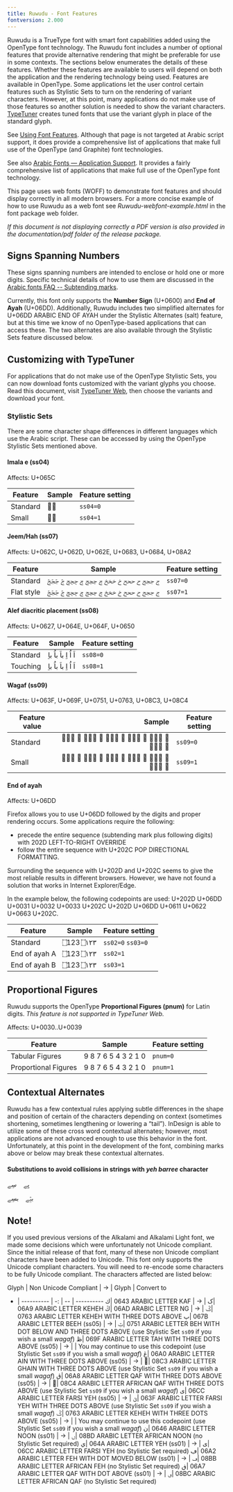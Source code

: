 ```yaml
---
title: Ruwudu - Font Features
fontversion: 2.000
---
```


Ruwudu is a TrueType font with smart font capabilities added using the OpenType font technology. The Ruwudu font includes a number of optional features that provide alternative rendering that might be preferable for use in some contexts. The sections below enumerates the details of these features. Whether these features are available to users will depend on both the application and the rendering technology being used. Features are available in OpenType. Some applications let the user control certain features such as Stylistic Sets to turn on the rendering of variant characters. However, at this point, many applications do not make use of those features so another solution is needed to show the variant characters. [TypeTuner](http://scripts.sil.org/ttw/fonts2go.cgi) creates tuned fonts that use the variant glyph in place of the standard glyph. 

See [Using Font Features](https://software.sil.org/fonts/features/). Although that page is not targeted at Arabic script support, it does provide a comprehensive list of applications that make full use of the OpenType (and Graphite) font technologies.

See also [Arabic Fonts — Application Support](http://software.sil.org/arabicfonts/support/application-support/). It provides a fairly comprehensive list of applications that make full use of the OpenType font technology.

This page uses web fonts (WOFF) to demonstrate font features and should display correctly in all modern browsers. For a more concise example of how to use Ruwudu as a web font see *Ruwudu-webfont-example.html* in the font package web folder. 

*If this document is not displaying correctly a PDF version is also provided in the documentation/pdf folder of the release package.*

## Signs Spanning Numbers

These signs spanning numbers are intended to enclose or hold one or more digits. Specific technical details of how to use them are discussed in the [Arabic fonts FAQ -- Subtending marks](http://software.sil.org/arabicfonts/support/faq#Ayah).

Currently, this font only supports the **Number Sign** (U+0600) and **End of Ayah** (U+06DD). Additionally, Ruwudu includes two simplified alternates for U+06DD ARABIC END OF AYAH under the Stylistic Alternates (salt) feature, but at this time we know of no OpenType-based applications that can access these. The two alternates are also available through the Stylistic Sets feature discussed below.

## Customizing with TypeTuner

For applications that do not make use of the OpenType Stylistic Sets, you can now download fonts customized with the variant glyphs you choose. Read this document, visit [TypeTuner Web](http://scripts.sil.org/ttw/fonts2go.cgi), then choose the variants and download your font.

### Stylistic Sets

There are some character shape differences in different languages which use the Arabic script. These can be accessed by using the OpenType Stylistic Sets mentioned above.  


#### Imala e (ss04)

<span class='affects'>Affects: U+065C</span>

Feature | Sample | Feature setting
------------- | ------ | -------------
Standard | <span dir="rtl" class='Ruwudu-R normal' style='font-feature-settings: "ss04" 0'>بٜ</span>| `ss04=0`
Small | <span dir="rtl" class='Ruwudu-R normal' style='font-feature-settings: "ss04" 1'>بٜ</span>| `ss04=1`

#### Jeem/Hah (ss07)

<span class='affects'>Affects: U+062C, U+062D, U+062E, U+0683, U+0684, U+08A2</span>

Feature | Sample | Feature setting
------------- | ------ | -------------
Standard | <span dir="rtl" class='Ruwudu-R normal' style='font-feature-settings: "ss07" 0'>ج ججج ح ححح خ خخخ ڃ ڃڃڃ ڄ ڄڄڄ ࢢ ࢢࢢࢢ</span>| `ss07=0`
Flat style | <span dir="rtl" class='Ruwudu-R normal' style='font-feature-settings: "ss07" 1'>ج ججج ح ححح خ خخخ ڃ ڃڃڃ ڄ ڄڄڄ ࢢ ࢢࢢࢢ</span>| `ss07=1`

#### Alef diacritic placement (ss08)

<span class='affects'>Affects: U+0627, U+064E, U+064F, U+0650</span>

Feature | Sample | Feature setting
------------- | ------ | -------------
Standard | <span dir="rtl" class='Ruwudu-R normal' style='font-feature-settings: "ss08" 0'>&#x0627;&#x064E; &#x0627;&#x064F; &#x0627;&#x0650; &#x0628;&#x0627;&#x064E; &#x0628;&#x0627;&#x064F; &#x0628;&#x0627;&#x0650; </span>| `ss08=0`
Touching | <span dir="rtl" class='Ruwudu-R normal' style='font-feature-settings: "ss08" 1'>&#x0627;&#x064E; &#x0627;&#x064F; &#x0627;&#x0650; &#x0628;&#x0627;&#x064E; &#x0628;&#x0627;&#x064F; &#x0628;&#x0627;&#x0650;</span>| `ss08=1`


#### Wagaf (ss09)

<span class='affects'>Affects: U+063F, U+069F, U+0751, U+0763, U+08C3, U+08C4</span>

Feature value | Sample | Feature setting
------------- | ---------------: | -------------
Standard | <span dir="rtl" class='Ruwudu-R normal' style='font-feature-settings: "ss09" 0'>&#x063F; &#x063F;&#x063F;&#x063F; &#x069F; &#x069F;&#x069F;&#x069F; &#x0751; &#x0751;&#x0751;&#x0751; &#x0763; &#x0763;&#x0763;&#x0763; &#x08C3; &#x08C3;&#x08C3;&#x08C3; &#x08C4; &#x08C4;&#x08C4;&#x08C4;</span>| `ss09=0`
Small | <span dir="rtl" class='Ruwudu-R normal' style='font-feature-settings: "ss09" 1'>&#x063F; &#x063F;&#x063F;&#x063F; &#x069F; &#x069F;&#x069F;&#x069F; &#x0751; &#x0751;&#x0751;&#x0751; &#x0763; &#x0763;&#x0763;&#x0763; &#x08C3; &#x08C3;&#x08C3;&#x08C3; &#x08C4; &#x08C4;&#x08C4;&#x08C4;</span>| `ss09=1`

#### End of ayah 

<span class='affects'>Affects: U+06DD</span>

Firefox allows you to use U+06DD followed by the digits and proper rendering occurs. Some applications require the following:

* precede the entire sequence (subtending mark plus following digits) with 202D LEFT-TO-RIGHT OVERRIDE
* follow the entire sequence with U+202C POP DIRECTIONAL FORMATTING.

Surrounding the sequence with U+202D and U+202C seems to give the most reliable results in different browsers. However, we have not found a solution that works in Internet Explorer/Edge.

In the example below, the following codepoints are used: U+202D U+06DD U+0031 U+0032 U+0033 U+202C U+202D U+06DD U+0611 U+0622 U+0663 U+202C.

Feature | Sample | Feature setting
------------- | ------ | ------------- 
Standard     | <span dir="rtl" class='Ruwudu-R normal'>&#x202D;&#x6DD;&#x31;&#x32;&#x33;&#x202C; &#x202D;&#x6DD;&#x0661;&#x0662;&#x0663;&#x202C;</span> | `ss02=0` `ss03=0`
End of ayah A | <span dir="rtl" class='Ruwudu-R normal' style='font-feature-settings: "ss02" 1'>&#x202D;&#x6DD;&#x31;&#x32;&#x33;&#x202C; &#x202D;&#x6DD;&#x0661;&#x0662;&#x0663;&#x202C;</span>| `ss02=1`
End of ayah B | <span dir="rtl" class='Ruwudu-R normal' style='font-feature-settings: "ss03" 2'>&#x202D;&#x6DD;&#x31;&#x32;&#x33;&#x202C; &#x202D;&#x6DD;&#x0661;&#x0662;&#x0663;&#x202C;</span>| `ss03=1`


## Proportional Figures

Ruwudu supports the OpenType **Proportional Figures (pnum)** for Latin digits. *This feature is not supported in TypeTuner Web.*

<span class='affects'>Affects: U+0030..U+0039</span>

Feature | Sample | Feature setting
------------- | ------ | ------------- 
Tabular Figures      | <span dir="rtl" class='Ruwudu-R normal'> 0 1 2 3 4 5 6 7 8 9</span>| `pnum=0`
Proportional Figures     | <span dir="rtl" class='Ruwudu-R normal' style='font-feature-settings: "pnum" 1'> 0 1 2 3 4 5 6 7 8 9</span>| `pnum=1`

## Contextual Alternates

Ruwudu has a few contextual rules applying subtle differences in the shape and position of certain of the characters depending on context (sometimes shortening, sometimes lengthening or lowering a “tail”). InDesign is able to utilize some of these cross word contextual alternates; however, most applications are not advanced enough to use this behavior in the font. Unfortunately, at this point in the development of the font, combining marks above or below may break these contextual alternates.

#### Substitutions to avoid collisions in strings with _yeh barree_ character

<span dir="rtl" class='Ruwudu-R normal'>&#x064A;&#x0650;&#x06D2;&#x0650;&#x00a0;&#x00a0;&#x00a0;&#x00a0;&#x0633;&#x0650;&#x06D2;&#x0650;</span>

<span dir="rtl" class='Ruwudu-R normal'>&#x0628;&#x063F;&#x0650;&#x06D2;&#x0650;&#x00a0;&#x00a0;&#x00a0;&#x00a0;&#x0628;&#x0633;&#x0650;&#x06D2;&#x0650;</span>

## Note!

If you used previous versions of the Alkalami and Alkalami Light font, we made some decisions which were unfortunately not Unicode compliant. Since the initial release of that font, many of these non Unicode compliant characters have been added to Unicode. This font only supports the Unicode compliant characters. You will need to re-encode some characters to be fully Unicode compliant. The characters affected are listed below:

 Glyph | Non Unicode Compliant | → | Glyph | Convert to
 - | ---------- | -: | -- | ---------- 
<span dir="rtl" class='alkalami-R normal'>&#x0643;</span>| 0643 ARABIC LETTER KAF | → | <span dir="rtl" class='alkalami-R normal'>&#x06a9;</span>| 06A9 ARABIC LETTER KEHEH 
<span dir="rtl" class='alkalami-R normal'>&#x06ad;</span>| 06AD ARABIC LETTER NG  | → | <span dir="rtl" class='alkalami-R normal'>&#x0763;</span>| 0763 ARABIC LETTER KEHEH WITH THREE DOTS ABOVE
<span dir="rtl" class='alkalami-R normal'>&#x067b;</span>| 067B ARABIC LETTER BEEH (ss05) | → | <span dir="rtl" class='alkalami-R normal'>&#x0751;</span>| 0751 ARABIC LETTER BEH WITH DOT BELOW AND THREE DOTS ABOVE (use Stylistic Set `ss09` if you wish a small *wagaf*)
<span dir="rtl" class='alkalami-R normal'>&#x069f;</span>| 069F ARABIC LETTER TAH WITH THREE DOTS ABOVE (ss05) | → | | You may continue to use this codepoint (use Stylistic Set `ss09` if you wish a small *wagaf*)
<span dir="rtl" class='alkalami-R normal'>&#x06a0;</span>| 06A0 ARABIC LETTER AIN WITH THREE DOTS ABOVE (ss05) | → | <span dir="rtl" class='alkalami-R normal'>&#x08c3;</span>| 08C3 ARABIC LETTER GHAIN WITH THREE DOTS ABOVE (use Stylistic Set `ss09` if you wish a small *wagaf*)
<span dir="rtl" class='alkalami-R normal'>&#x06a8;</span>| 06A8 ARABIC LETTER QAF WITH THREE DOTS ABOVE (ss05) | → | <span dir="rtl" class='alkalami-R normal'>&#x08c4;</span>| 08C4 ARABIC LETTER AFRICAN QAF WITH THREE DOTS ABOVE (use Stylistic Set `ss09` if you wish a small *wagaf*)
<span dir="rtl" class='alkalami-R normal'>&#x06cc;</span>| 06CC ARABIC LETTER FARSI YEH (ss05) | → | <span dir="rtl" class='alkalami-R normal'>&#x063f;</span>| 063F ARABIC LETTER FARSI YEH WITH THREE DOTS ABOVE (use Stylistic Set `ss09` if you wish a small *wagaf*)
<span dir="rtl" class='alkalami-R normal'>&#x0763;</span>| 0763 ARABIC LETTER KEHEH WITH THREE DOTS ABOVE (ss05) | → | | You may continue to use this codepoint (use Stylistic Set `ss09` if you wish a small *wagaf*)
<span dir="rtl" class='alkalami-R normal'>&#x0646;</span>| 0646 ARABIC LETTER NOON (ss01) | → | <span dir="rtl" class='alkalami-R normal'>&#x08bd;</span>| 08BD ARABIC LETTER AFRICAN NOON (no Stylistic Set required)
<span dir="rtl" class='alkalami-R normal'>&#x064a;</span>| 064A ARABIC LETTER YEH (ss01) | → | <span dir="rtl" class='alkalami-R normal'>&#x06cc;</span>| 06CC ARABIC LETTER FARSI YEH (no Stylistic Set required)
<span dir="rtl" class='alkalami-R normal'>&#x06a2;</span>| 06A2 ARABIC LETTER FEH WITH DOT MOVED BELOW (ss01) | → | <span dir="rtl" class='alkalami-R normal'>&#x08bb;</span>| 08BB ARABIC LETTER AFRICAN FEH (no Stylistic Set required)
<span dir="rtl" class='alkalami-R normal'>&#x06a7;</span>| 06A7 ARABIC LETTER QAF WITH DOT ABOVE (ss01) | → | <span dir="rtl" class='alkalami-R normal'>&#x08bc;</span>| 08BC ARABIC LETTER AFRICAN QAF (no Stylistic Set required)

<!-- PRODUCT SITE ONLY
[font id='Ruwudu' face='Ruwudu-Regular' size='150%' rtl=1]
[font id='RuwuduL' face='Ruwudu-Regular' size='100%' ltr=1]

-->


